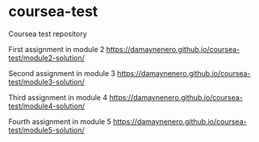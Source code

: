 # coursea-test
Coursea test repository

First assignment in module 2 https://damaynenero.github.io/coursea-test/module2-solution/

Second assignment in module 3 https://damaynenero.github.io/coursea-test/module3-solution/

Third assignment in module 4 https://damaynenero.github.io/coursea-test/module4-solution/

Fourth assignment in module 5 https://damaynenero.github.io/coursea-test/module5-solution/
